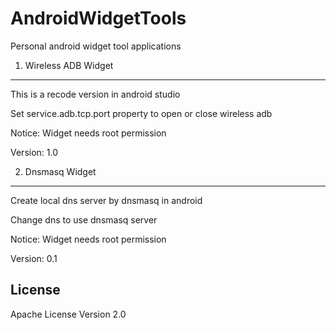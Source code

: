 # AndroidWidgetTools
Personal android widget tool applications

1. Wireless ADB Widget
-----------------
This is a recode version in android studio

Set service.adb.tcp.port property to open or close wireless adb

Notice: Widget needs root permission

Version: 1.0

2. Dnsmasq Widget
-----------------
Create local dns server by dnsmasq in android

Change dns to use dnsmasq server

Notice: Widget needs root permission

Version: 0.1

License
-----------------
Apache License Version 2.0
